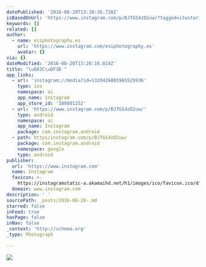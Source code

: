 ```yaml
---
datePublished: '2016-08-20T13:30:26.728Z'
isBasedOnUrl: 'https://www.instagram.com/p/BJTGS4zD2uw/?tagged=itwstories'
keywords: []
related: []
author:
  - name: esiphotography.es
    url: 'https://www.instagram.com/esiphotography.es'
    avatar: {}
via: {}
dateModified: '2016-08-20T13:28:16.014Z'
title: "\uD83C\uDF3D "
app_links:
  - url: 'instagram://media?id=1320426801965525936'
    type: ios
    namespace: ai
    app_name: Instagram
    app_store_id: '389801252'
  - url: 'https://www.instagram.com/p/BJTGS4zD2uw/'
    type: android
    namespace: ai
    app_name: Instagram
    package: com.instagram.android
  - path: https/instagram.com/p/BJTGS4zD2uw/
    package: com.instagram.android
    namespace: google
    type: android
publisher:
  url: 'https://www.instagram.com'
  name: Instagram
  favicon: >-
    https://instagramstatic-a.akamaihd.net/h1/images/ico/favicon.ico/dfa85bb1fd63.ico
  domain: www.instagram.com
description: ' '
sourcePath: _posts/2016-08-20-.md
starred: false
inFeed: true
hasPage: false
inNav: false
_context: 'http://schema.org'
_type: Photograph

---
```

![ ](https://imgflo.herokuapp.com/graph/vahj1ThiexotieMo/551255bcf804b9300b0e2bf784baeaae/croprotate.jpg?cropheight=445&cropwidth=640&degrees=0&input=https%3A%2F%2Fscontent.cdninstagram.com%2Ft51.2885-15%2Fs640x640%2Fsh0.08%2Fe35%2F13628478_118742681908285_28100227_n.jpg%3Fig_cache_key%3DMTMyMDQyNjgwMTk2NTUyNTkzNg%253D%253D.2&x=0&y=96)